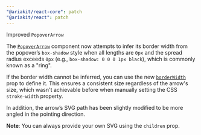 ```yaml
---
"@ariakit/react-core": patch
"@ariakit/react": patch
---
```


Improved `PopoverArrow`

The [`PopoverArrow`](https://ariakit.org/reference/popover-arrow) component now attempts to infer its border width from the popover’s `box-shadow` style when all lengths are `0px` and the spread radius exceeds `0px` (e.g., `box-shadow: 0 0 0 1px black`), which is commonly known as a "ring".

If the border width cannot be inferred, you can use the new [`borderWidth`](https://ariakit.org/reference/popover-arrow#borderwidth) prop to define it. This ensures a consistent size regardless of the arrow's size, which wasn't achievable before when manually setting the CSS `stroke-width` property.

In addition, the arrow’s SVG path has been slightly modified to be more angled in the pointing direction.

**Note**: You can always provide your own SVG using the `children` prop.
